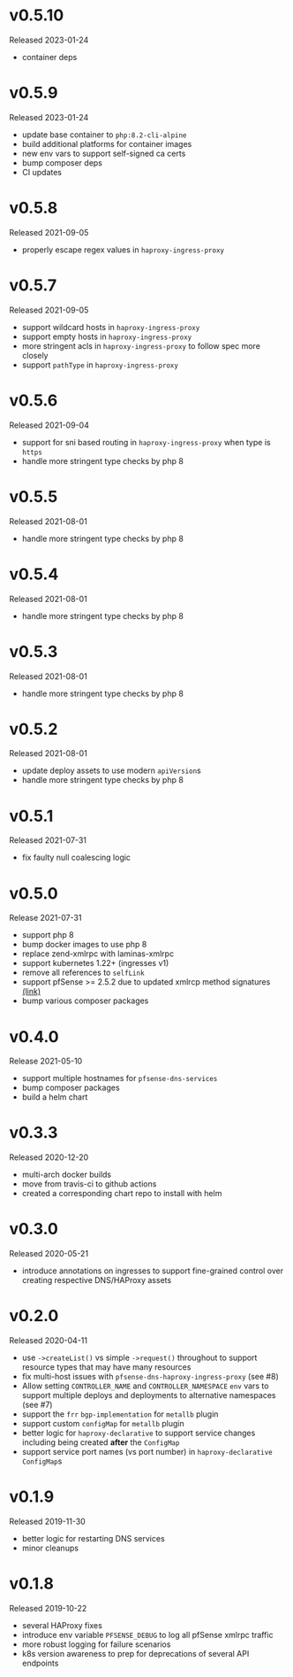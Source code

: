 # v0.5.10

Released 2023-01-24

- container deps

# v0.5.9

Released 2023-01-24

- update base container to `php:8.2-cli-alpine`
- build additional platforms for container images
- new env vars to support self-signed ca certs
- bump composer deps
- CI updates

# v0.5.8

Released 2021-09-05

- properly escape regex values in `haproxy-ingress-proxy`

# v0.5.7

Released 2021-09-05

- support wildcard hosts in `haproxy-ingress-proxy`
- support empty hosts in `haproxy-ingress-proxy`
- more stringent acls in `haproxy-ingress-proxy` to follow spec more closely
- support `pathType` in `haproxy-ingress-proxy`

# v0.5.6

Released 2021-09-04

- support for sni based routing in `haproxy-ingress-proxy` when type is `https`
- handle more stringent type checks by php 8

# v0.5.5

Released 2021-08-01

- handle more stringent type checks by php 8

# v0.5.4

Released 2021-08-01

- handle more stringent type checks by php 8

# v0.5.3

Released 2021-08-01

- handle more stringent type checks by php 8

# v0.5.2

Released 2021-08-01

- update deploy assets to use modern `apiVersion`s
- handle more stringent type checks by php 8

# v0.5.1

Released 2021-07-31

- fix faulty null coalescing logic

# v0.5.0

Release 2021-07-31

- support php 8
- bump docker images to use php 8
- replace zend-xmlrpc with laminas-xmlrpc
- support kubernetes 1.22+ (ingresses v1)
- remove all references to `selfLink`
- support pfSense >= 2.5.2 due to updated xmlrcp method signatures [(link)](https://github.com/pfsense/pfsense/commit/4f26f187d8cc5028646e86fbb95ce91552d062c2)
- bump various composer packages

# v0.4.0

Release 2021-05-10

- support multiple hostnames for `pfsense-dns-services`
- bump composer packages
- build a helm chart

# v0.3.3

Released 2020-12-20

- multi-arch docker builds
- move from travis-ci to github actions
- created a corresponding chart repo to install with helm

# v0.3.0

Released 2020-05-21

- introduce annotations on ingresses to support fine-grained control over creating respective DNS/HAProxy assets

# v0.2.0

Released 2020-04-11

- use `->createList()` vs simple `->request()` throughout to support resource types that may have many resources
- fix multi-host issues with `pfsense-dns-haproxy-ingress-proxy` (see #8)
- Allow setting `CONTROLLER_NAME` and `CONTROLLER_NAMESPACE` `env` vars to support multiple deploys and deployments to
alternative namespaces (see #7)
- support the `frr` `bgp-implementation` for `metallb` plugin
- support custom `configMap` for `metallb` plugin
- better logic for `haproxy-declarative` to support service changes including being created **after** the `ConfigMap`
- support service port names (vs port number) in `haproxy-declarative` `ConfigMap`s

# v0.1.9

Released 2019-11-30

- better logic for restarting DNS services
- minor cleanups

# v0.1.8

Released 2019-10-22

- several HAProxy fixes
- introduce env variable `PFSENSE_DEBUG` to log all pfSense xmlrpc traffic
- more robust logging for failure scenarios
- k8s version awareness to prep for deprecations of several API endpoints